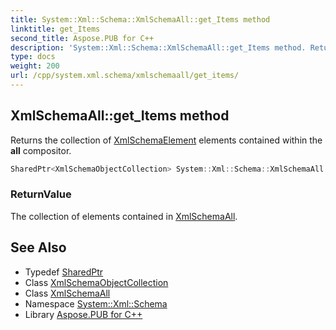 ```yaml
---
title: System::Xml::Schema::XmlSchemaAll::get_Items method
linktitle: get_Items
second_title: Aspose.PUB for C++
description: 'System::Xml::Schema::XmlSchemaAll::get_Items method. Returns the collection of XmlSchemaElement elements contained within the all compositor in C++.'
type: docs
weight: 200
url: /cpp/system.xml.schema/xmlschemaall/get_items/
---
```

## XmlSchemaAll::get_Items method


Returns the collection of [XmlSchemaElement](../../xmlschemaelement/) elements contained within the **all** compositor.

```cpp
SharedPtr<XmlSchemaObjectCollection> System::Xml::Schema::XmlSchemaAll::get_Items() override
```


### ReturnValue

The collection of elements contained in [XmlSchemaAll](../).

## See Also

* Typedef [SharedPtr](../../../system/sharedptr/)
* Class [XmlSchemaObjectCollection](../../xmlschemaobjectcollection/)
* Class [XmlSchemaAll](../)
* Namespace [System::Xml::Schema](../../)
* Library [Aspose.PUB for C++](../../../)
